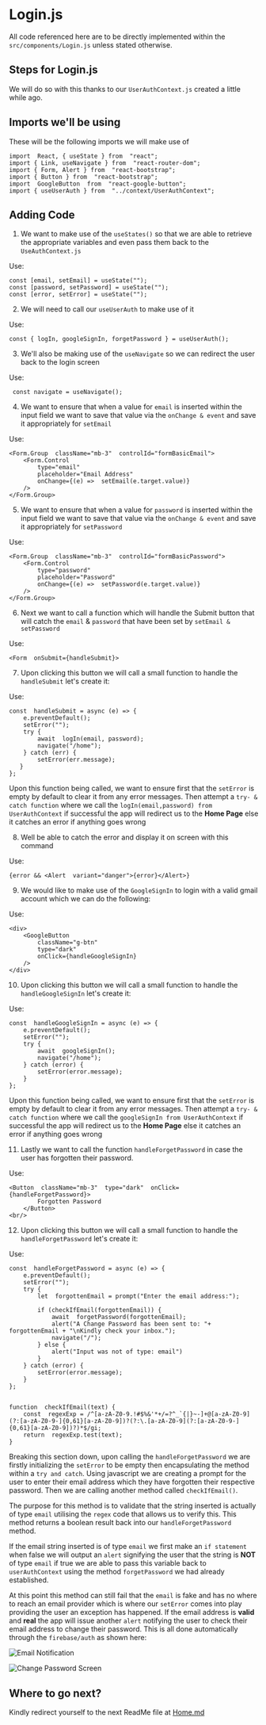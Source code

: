 

# Login.js
All code referenced here are to be directly implemented within the `src/components/Login.js` unless stated otherwise.

## Steps for Login.js
We will do so with this thanks to our `UserAuthContext.js` created a little while ago.

## Imports we'll be using

These will be the following imports we will make use of
  
    import  React, { useState } from  "react";
    import { Link, useNavigate } from  "react-router-dom";
    import { Form, Alert } from  "react-bootstrap";
    import { Button } from  "react-bootstrap";
    import  GoogleButton  from  "react-google-button";
    import { useUserAuth } from  "../context/UserAuthContext";

## Adding Code

 1. We want to make use of the `useStates()` so that we are able to retrieve the appropriate variables and even pass them back to the `UseAuthContext.js`

Use:

    const [email, setEmail] = useState("");
    const [password, setPassword] = useState("");
    const [error, setError] = useState("");
    
 2. We will need to call our `useUserAuth` to make use of it

Use:

    const { logIn, googleSignIn, forgetPassword } = useUserAuth();


3. We'll also be making use of the `useNavigate` so we can redirect the user back to the login screen

Use:

     const navigate = useNavigate();


4. We want to ensure that when a value for `email` is inserted within the input field we want to save that value via the `onChange & event`  and save it appropriately for `setEmail`

Use:

    <Form.Group  className="mb-3"  controlId="formBasicEmail">
	    <Form.Control
		    type="email"
		    placeholder="Email Address"
		    onChange={(e) =>  setEmail(e.target.value)}
	    />
    </Form.Group>

5. We want to ensure that when a value for `password` is inserted within the input field we want to save that value via the `onChange & event`  and save it appropriately for `setPassword`

Use:

    <Form.Group  className="mb-3"  controlId="formBasicPassword">
	    <Form.Control
		    type="password"
		    placeholder="Password"
		    onChange={(e) =>  setPassword(e.target.value)}
	    />
    </Form.Group>

6. Next we want to call a function which will handle the Submit button that will catch the `email` & `password` that have been set by `setEmail & setPassword`

Use:

    <Form  onSubmit={handleSubmit}>

7. Upon clicking this button we will call a small function to handle the `handleSubmit` let's create it:

Use:

    const  handleSubmit = async (e) => {
	    e.preventDefault();
	    setError("");
	    try {
		    await  logIn(email, password);
		    navigate("/home");
	    } catch (err) {
		    setError(err.message);
	   }
    };
    
Upon this function being called, we want to ensure first that the `setError` is empty by default to clear it from any error messages. Then attempt a `try- & catch function` where we call the `logIn(email,password) from UserAuthContext` if successful the app will redirect us to the **Home Page** else it catches an error if anything goes wrong

8. Well be able to catch the error and display it on screen with this command

Use:

    {error && <Alert  variant="danger">{error}</Alert>}

9. We would like to make use of the `GoogleSignIn` to login with a valid gmail account which we can do the following:

Use:

    <div>
	    <GoogleButton
		    className="g-btn"
		    type="dark"
		    onClick={handleGoogleSignIn}
	    />
    </div>

10. Upon clicking this button we will call a small function to handle the `handleGoogleSignIn` let's create it:

Use:

    const  handleGoogleSignIn = async (e) => {
	    e.preventDefault();
	    setError("");
	    try {
		    await  googleSignIn();
		    navigate("/home");
	    } catch (error) {
		    setError(error.message);
	    }
    };

Upon this function being called, we want to ensure first that the `setError` is empty by default to clear it from any error messages. Then attempt a `try- & catch function` where we call the `googleSignIn from UserAuthContext` if successful the app will redirect us to the **Home Page** else it catches an error if anything goes wrong

11. Lastly we want to call the function `handleForgetPassword` in case the user has forgotten their password.

Use:

    <Button  className="mb-3"  type="dark"  onClick={handleForgetPassword}>
		    Forgotten Password
	    </Button>
    <br/>

12. Upon clicking this button we will call a small function to handle the `handleForgetPassword` let's create it:

Use:

    const  handleForgetPassword = async (e) => {
	    e.preventDefault();
	    setError("");
	    try {
		    let  forgottenEmail = prompt("Enter the email address:");
	    
		    if (checkIfEmail(forgottenEmail)) {
			    await  forgetPassword(forgottenEmail);
			    alert("A Change Password has been sent to: "+ forgottenEmail + "\nKindly check your inbox.");
			    navigate("/");
		    } else {
			    alert("Input was not of type: email")
		    }
	    } catch (error) {
		    setError(error.message);
	    }
    };
    
      
    function  checkIfEmail(text) {
	    const  regexExp = /^[a-zA-Z0-9.!#$%&'*+/=?^_`{|}~-]+@[a-zA-Z0-9](?:[a-zA-Z0-9-]{0,61}[a-zA-Z0-9])?(?:\.[a-zA-Z0-9](?:[a-zA-Z0-9-]{0,61}[a-zA-Z0-9])?)*$/gi;
	    return  regexExp.test(text);
    }

Breaking this section down, upon calling the `handleForgetPassword` we are firstly initializing the `setError` to be empty  then encapsulating the method within a `try and catch`. Using javascript we are creating a prompt for the user to enter their email address which they have forgotten their respective password. Then we are calling another method called `checkIfEmail()`.

The purpose for this method is to validate that the string inserted is actually of type `email` utilising the `regex` code that allows us to verify this. This method returns a boolean result back into our `handleForgetPassword` method.

If the email string inserted is of type `email` we first make an `if statement` when false we will output an `alert` signifying the user that the string is **NOT** of type `email` if true we are able to pass this variable back to `userAuthContext` using the method `forgetPassword` we had already established.

At this point this method can still fail that the `email` is fake and has no where to reach an email provider which is where our `setError` comes into play providing the user an exception has happened. If the email address is **valid** and **real** the app will issue another `alert` notifying the user to check their email address to change their password. This is all done automatically through the `firebase/auth` as shown here:

![Email Notification](d)

![Change Password Screen](dd)

## Where to go next?

Kindly redirect yourself to the next ReadMe file at 
[Home.md](https://github.com/LiamCurmideGray/mobile-single-sign-on/blob/main/src/readMeFolder/ReadMeComponents/Home.md)
